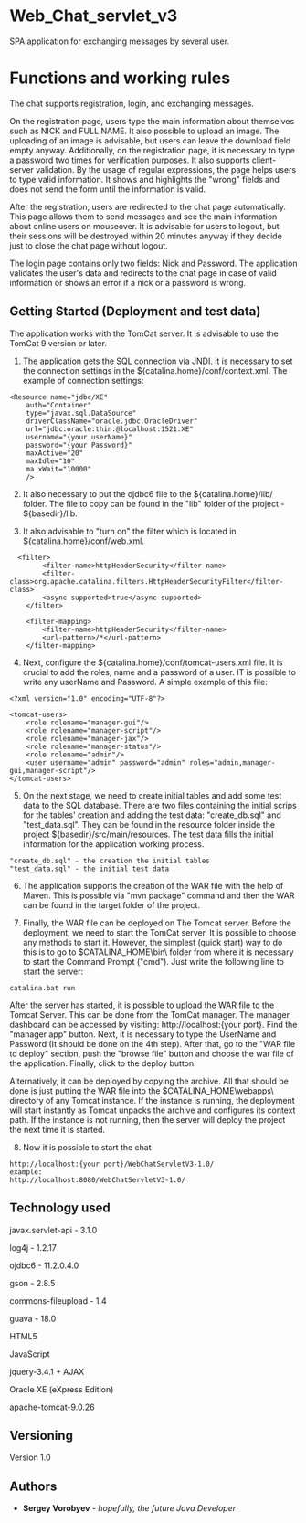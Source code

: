 # Web_Chat_servlet_v3
SPA application for exchanging messages by several user.

# Functions and working rules
The chat supports registration, login, and exchanging messages. 

On the registration page, users type the main information about themselves such as NICK and FULL NAME. It also possible to upload an image. The uploading of an image is advisable, but users can leave the download field empty anyway. Additionally, on the registration page, it is necessary to type a password two times for verification purposes. It also supports client-server validation. By the usage of regular expressions, the page helps users to type valid information. It shows and highlights the "wrong" fields and does not send the form until the information is valid.

After the registration, users are redirected to the chat page automatically. This page allows them to send messages and see the main information about online users on mouseover. It is advisable for users to logout, but their sessions will be destroyed within 20 minutes anyway if they decide just to close the chat page without logout.

The login page contains only two fields: Nick and Password. The application validates the user's data and redirects to the chat page in case of valid information or shows an error if a nick or a password is wrong.


## Getting Started (Deployment and test data)

The application works with the TomCat server. It is advisable to use the TomCat 9 version or later.

1. The application gets the SQL connection via JNDI. it is necessary to set the connection settings in the ${catalina.home}/conf/context.xml.
The example of connection settings:
```
<Resource name="jdbc/XE" 
	auth="Container" 
	type="javax.sql.DataSource"
	driverClassName="oracle.jdbc.OracleDriver"
	url="jdbc:oracle:thin:@localhost:1521:XE"
	username="{your userName}" 
	password="{your Password}" 
	maxActive="20"
    maxIdle="10"
    ma xWait="10000"
	/>
```
2. It also necessary to put the ojdbc6 file to the ${catalina.home}/lib/ folder. 
The file to copy can be found in the "lib" folder of the project -  ${basedir}/lib.

3. It also advisable to "turn on" the filter which is located in ${catalina.home}/conf/web.xml.
```
  <filter>
        <filter-name>httpHeaderSecurity</filter-name>
        <filter-class>org.apache.catalina.filters.HttpHeaderSecurityFilter</filter-class>
        <async-supported>true</async-supported>
    </filter>

	<filter-mapping>
   	 	<filter-name>httpHeaderSecurity</filter-name>
   	 	<url-pattern>/*</url-pattern>
	</filter-mapping>
```
4. Next, configure the ${catalina.home}/conf/tomcat-users.xml file. It is crucial to add the roles, name and a password of a user. IT is possible to write any userName and Password. A simple example of this file:
```
<?xml version="1.0" encoding="UTF-8"?>

<tomcat-users>
	<role rolename="manager-gui"/>
	<role rolename="manager-script"/>
	<role rolename="manager-jax"/>
	<role rolename="manager-status"/>
	<role rolename="admin"/>
	<user username="admin" password="admin" roles="admin,manager-gui,manager-script"/>
</tomcat-users>
```
5. On the next stage, we need to create initial tables and add some test data to the SQL database. There are two files containing the initial scrips for the tables' creation and adding the test data: "create_db.sql"  and "test_data.sql". They can be found in the resource folder inside the project ${basedir}/src/main/resources. The test data fills the initial information for the application working process.

```
"create_db.sql" - the creation the initial tables
"test_data.sql" - the initial test data

```
6. The application supports the creation of the WAR file with the help of Maven. This is possible via "mvn package" command and then the WAR can be found in the target folder of the project.

7. Finally, the WAR file can be deployed on The Tomcat server. Before the deployment, we need to start the TomCat server. It is possible to choose any methods to start it. However, the simplest (quick start) way to do this is to go to $CATALINA_HOME\bin\ folder from where it is necessary to start the Command Prompt ("cmd"). Just write the following line to start the server:
```
catalina.bat run
```
After the server has started, it is possible to upload the WAR file to the Tomcat Server. This can be done from the TomCat manager. The manager dashboard can be accessed by visiting: http://localhost:{your port}.
Find the "manager app" button. Next, it is necessary to type the UserName and Password (It should be done on the 4th step). After that, go to the "WAR file to deploy" section, push the "browse file" button and choose the war file of the application. Finally, click to the deploy button.

Alternatively, it can be deployed by copying the archive. All that should be done is just putting the WAR file into the $CATALINA_HOME\webapps\ directory of any Tomcat instance. If the instance is running, the deployment will start instantly as Tomcat unpacks the archive and configures its context path. If the instance is not running, then the server will deploy the project the next time it is started.

8. Now it is possible to start the chat
```
http://localhost:{your port}/WebChatServletV3-1.0/
example:
http://localhost:8080/WebChatServletV3-1.0/
```

## Technology used

javax.servlet-api - 3.1.0

log4j - 1.2.17

ojdbc6 - 11.2.0.4.0

gson - 2.8.5

commons-fileupload - 1.4

guava - 18.0

HTML5

JavaScript

jquery-3.4.1 + AJAX

Oracle XE (eXpress Edition)

apache-tomcat-9.0.26

## Versioning

Version 1.0

## Authors

* **Sergey Vorobyev** - *hopefully, the future Java Developer*
